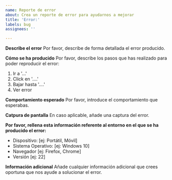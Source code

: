 ```yaml
---
name: Reporte de error
about: Crea un reporte de error para ayudarnos a mejorar
title: 'Error:'
labels: bug
assignees: ''

---
```


**Describe el error**
Por favor, describe de forma detallada el error producido.

**Cómo se ha producido**
Por favor, describe los pasos que has realizado para poder reproducir el error:
1. Ir a '...'
2. Click en '....'
3. Bajar hasta '....'
4. Ver error

**Comportamiento esperado**
Por favor, introduce el comportamiento que esperabas.

**Catpura de pantalla**
En caso aplicable, añade una captura del error.

**Por favor, rellena esta información referente al entorno en el que se ha producido el error:**
 - Dispositivo: [ej: Portátil, Móvil]
 - Sistema Operativo: [ej: Windows 10]
 - Navegador [ej: Firefox, Chrome]
 - Versión [ej: 22]

**Información adicional**
Añade cualquier información adicional que crees oportuna que nos ayude a solucionar el error.
